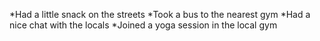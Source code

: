*Had a little snack on the streets
*Took a bus to the nearest gym
*Had a nice chat with the locals
*Joined a yoga session in the local gym
